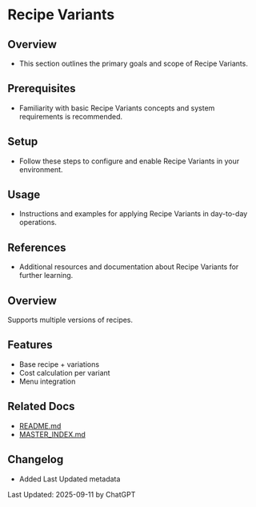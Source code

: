 # Recipe Variants

## Overview
- This section outlines the primary goals and scope of Recipe Variants.

## Prerequisites
- Familiarity with basic Recipe Variants concepts and system requirements is recommended.

## Setup
- Follow these steps to configure and enable Recipe Variants in your environment.

## Usage
- Instructions and examples for applying Recipe Variants in day-to-day operations.

## References
- Additional resources and documentation about Recipe Variants for further learning.


## Overview
Supports multiple versions of recipes.

## Features
- Base recipe + variations
- Cost calculation per variant
- Menu integration

## Related Docs
- [README.md](README.md)
- [MASTER_INDEX.md](MASTER_INDEX.md)


## Changelog
- Added Last Updated metadata

Last Updated: 2025-09-11 by ChatGPT
